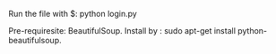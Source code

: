 

Run the file with
$:  python login.py

Pre-requiresite: BeautifulSoup. 
Install by : sudo apt-get install python-beautifulsoup.
